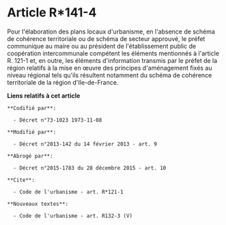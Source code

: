 # Article R*141-4

Pour l'élaboration des plans locaux d'urbanisme, en l'absence de schéma de cohérence territoriale ou de schéma de secteur
approuvé, le préfet communique au maire ou au président de l'établissement public de coopération intercommunale compétent les
éléments mentionnés à l'article R. 121-1 et, en outre, les éléments d'information transmis par le préfet de la région
relatifs à la mise en œuvre des principes d'aménagement fixés au niveau régional tels qu'ils résultent notamment du schéma de
cohérence territoriale de la région d'Ile-de-France.

**Liens relatifs à cet article**

	**Codifié par**:

	  - Décret n°73-1023 1973-11-08

	**Modifié par**:

	  - Décret n°2013-142 du 14 février 2013 - art. 9

	**Abrogé par**:

	  - Décret n°2015-1783 du 28 décembre 2015 - art. 10

	**Cite**:

	  - Code de l'urbanisme - art. R*121-1

	**Nouveaux textes**:

	  - Code de l'urbanisme - art. R132-3 (V)
